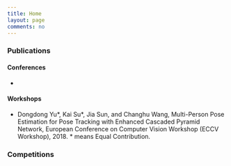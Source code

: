 ```yaml
---
title: Home
layout: page
comments: no
---
```


### Publications

#### Conferences

- 

#### Workshops

- Dongdong Yu*, Kai Su*, Jia Sun, and Changhu Wang, Multi-Person Pose Estimation for Pose
Tracking with Enhanced Cascaded Pyramid Network, European Conference on Computer Vision
Workshop (ECCV Workshop), 2018. * means Equal Contribution.

### Competitions